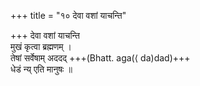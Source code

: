 +++
title = "१० देवा वशां याचन्ति"

+++
देवा वशां याचन्ति  
मुखं कृत्वा ब्रह्मणम् ।  
तेषां सर्वेषाम् अददद् +++(Bhatt. aga(⟨ da)dad)+++  
धेडं न्य् एति मानुषः ॥